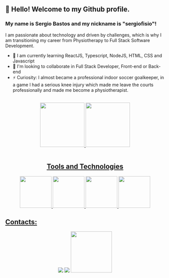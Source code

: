 ## 👋 Hello! Welcome to my Github profile.
### My name is Sergio Bastos and my nickname is "sergiofisio"!

I am passionate about technology and driven by challenges, which is why I am transitioning my career from Physiotherapy to Full Stack Software Development.

- 🌱 I am currently learning ReactJS, Typescript, NodeJS, HTML, CSS and Javascript
- 👯 I'm looking to collaborate in Full Stack Developer, Front-end or Back-end
- ⚡ Curiosity: I almost became a professional indoor soccer goalkeeper, in a game I had a serious knee injury which made me leave the courts professionally and made me become a physiotherapist.

<br>

<div align = 'center' >

<a href="https://github.com/sergiofisio">
<img height="140em" src="https://github-readme-stats.vercel.app/api/top-langs/?username=sergiofisio&layout=compact&langs_count=7&theme=dracula"/> <img height="140em" src="https://github-readme-stats.vercel.app/api?username=sergiofisio&show_icons=true&theme=dracula&include_all_commits=true&count_private=true"/>
</div>
<br>

<div align = 'center'>

## Tools and Technologies

<img src="https://cdn.jsdelivr.net/gh/devicons/devicon/icons/git/git-plain-wordmark.svg" width= '100' height= '100'/> <img src="https://cdn.jsdelivr.net/gh/devicons/devicon/icons/html5/html5-original.svg" width= '100' height= '100' /> <img src="https://cdn.jsdelivr.net/gh/devicons/devicon/icons/css3/css3-plain-wordmark.svg" width= '100' height= '100' /> <img src="https://cdn.jsdelivr.net/gh/devicons/devicon/icons/javascript/javascript-original.svg" width= '100' height= '100'/>
</div>

## Contacts:

<div align = 'center'>
<a href = "mailto:sergiobastosfisio@yahoo.com.br"><img src="https://img.shields.io/badge/Gmail-D14836?style=for-the-badge&logo=gmail&logoColor=white" target="_blank"></a>
<a href="https://www.linkedin.com/in/sergio-bastos-jr/" target="_blank"><img src="https://img.shields.io/badge/-LinkedIn-%230077B5?style=for-the-badge&logo=linkedin&logoColor=white" target="_blank"></a>
<a href = 'https://wa.me/+55-(11)965932620' target='_blank'><img src = 'https://scontent.fcgh3-1.fna.fbcdn.net/v/t39.8562-6/302545850_624095499080233_2353782457618232690_n.png?_nc_cat=106&ccb=1-7&_nc_sid=6825c5&_nc_ohc=YRmNGOrSuLIAX_Fl0BR&_nc_ht=scontent.fcgh3-1.fna&oh=00_AfAt-WSON_Fuq6X57cz72qi7Ew2BQe3WxW4CaEyBgaGVdA&oe=63B6D06C' target="_blank" width = '130'></a>
</div>
<br>
